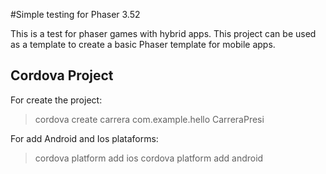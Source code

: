#Simple testing for Phaser 3.52

This is a test for phaser games with hybrid apps. This project can be used as a template to create a basic Phaser template for mobile apps.

## Cordova Project

For create the project:


>
> cordova create carrera com.example.hello CarreraPresi
>

For add Android and Ios plataforms:

>
> cordova platform add ios
> cordova platform add android
>


